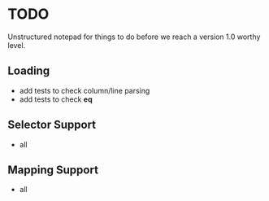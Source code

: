 # TODO

Unstructured notepad for things to do before we reach a version 1.0 worthy
level.

## Loading

- add tests to check column/line parsing
- add tests to check __eq__

## Selector Support

- all

## Mapping Support

- all

